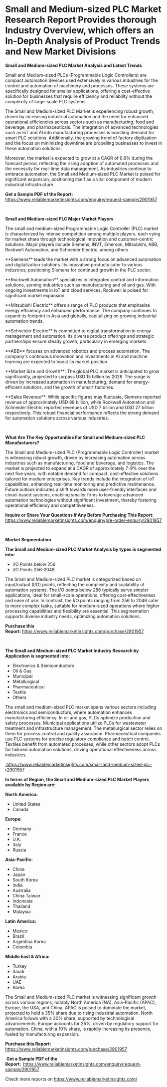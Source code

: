 <p><h1>Small and Medium-sized PLC Market Research Report Provides thorough Industry Overview, which offers an In-Depth Analysis of Product Trends and New Market Divisions</h1></p><p><strong>Small and Medium-sized PLC Market Analysis and Latest Trends</strong></p>
<p><p>Small and Medium-sized PLCs (Programmable Logic Controllers) are compact automation devices used extensively in various industries for the control and automation of machinery and processes. These systems are specifically designed for smaller applications, offering a cost-effective solution for businesses that require efficiency and reliability without the complexity of large-scale PLC systems.</p><p>The Small and Medium-sized PLC Market is experiencing robust growth, driven by increasing industrial automation and the need for enhanced operational efficiencies across sectors such as manufacturing, food and beverage, and pharmaceuticals. The integration of advanced technologies such as IoT and AI into manufacturing processes is boosting demand for smart PLC solutions. Additionally, the growing trend of factory digitization and the focus on minimizing downtime are propelling businesses to invest in these automation solutions.</p><p>Moreover, the market is expected to grow at a CAGR of 6.8% during the forecast period, reflecting the rising adoption of automated processes and the necessity for real-time data management. As industries continue to embrace automation, the Small and Medium-sized PLC Market is poised for significant expansion, positioning itself as a vital component of modern industrial infrastructure.</p></p>
<p><strong>Get a Sample PDF of the Report:&nbsp;</strong> <a href="https://www.reliablemarketinsights.com/enquiry/request-sample/2901957?utm_campaign=3167&utm_medium=2&utm_source=Github&utm_content=ia&utm_term=11032025&utm_id=small-and-medium-sized-plc">https://www.reliablemarketinsights.com/enquiry/request-sample/2901957</a></p>
<p>&nbsp;</p>
<p><strong>Small and Medium-sized PLC Major Market Players</strong></p>
<p><p>The small and medium-sized Programmable Logic Controller (PLC) market is characterized by intense competition among multiple players, each vying for market share through technological innovation and customer-centric solutions. Major players include Siemens, INVT, Emerson, Mitsubishi, ABB, Rockwell Automation, and Schneider Electric, among others.</p><p>**Siemens** leads the market with a strong focus on advanced automation and digitalization solutions. Its innovative products cater to various industries, positioning Siemens for continued growth in the PLC sector.</p><p>**Rockwell Automation** specializes in integrated control and information solutions, serving industries such as manufacturing and oil and gas. With ongoing investments in IoT and cloud services, Rockwell is poised for significant market expansion.</p><p>**Mitsubishi Electric** offers a range of PLC products that emphasize energy efficiency and enhanced performance. The company continues to expand its footprint in Asia and globally, capitalizing on growing industrial automation trends.</p><p>**Schneider Electric** is committed to digital transformation in energy management and automation. Its diverse product offerings and strategic partnerships ensure steady growth, particularly in emerging markets.</p><p>**ABB** focuses on advanced robotics and process automation. The company's continuous innovation and investments in AI and machine learning are expected to boost its market position.</p><p>**Market Size and Growth**: The global PLC market is anticipated to grow significantly, projected to surpass USD 15 billion by 2026. The surge is driven by increased automation in manufacturing, demand for energy-efficient solutions, and the growth of smart factories.</p><p>**Sales Revenue**: While specific figures may fluctuate, Siemens reported revenue of approximately USD 88 billion, while Rockwell Automation and Schneider Electric reported revenues of USD 7 billion and USD 27 billion respectively. This robust financial performance reflects the strong demand for automation solutions across various industries.</p></p>
<p>&nbsp;</p>
<p><strong>What Are The Key Opportunities For Small and Medium-sized PLC Manufacturers?</strong></p>
<p><p>The Small and Medium-sized PLC (Programmable Logic Controller) market is witnessing robust growth, driven by increasing automation across industries such as manufacturing, food and beverage, and logistics. The market is projected to expand at a CAGR of approximately 7-9% over the next five years, with notable demand for compact, cost-effective solutions tailored for medium enterprises. Key trends include the integration of IoT capabilities, enhancing real-time monitoring and predictive maintenance. Future outlook indicates a shift towards more user-friendly interfaces and cloud-based systems, enabling smaller firms to leverage advanced automation technologies without significant investment, thereby fostering operational efficiency and competitiveness.</p></p>
<p><strong>Inquire or Share Your Questions If Any Before Purchasing This Report:</strong> <a href="https://www.reliablemarketinsights.com/enquiry/pre-order-enquiry/2901957?utm_campaign=3167&utm_medium=2&utm_source=Github&utm_content=ia&utm_term=11032025&utm_id=small-and-medium-sized-plc">https://www.reliablemarketinsights.com/enquiry/pre-order-enquiry/2901957</a></p>
<p>&nbsp;</p>
<p><strong>Market Segmentation</strong></p>
<p><strong>The Small and Medium-sized PLC Market Analysis by types is segmented into:</strong></p>
<p><ul><li>I/O Points below 256</li><li>I/O Points 256-2048</li></ul></p>
<p><p>The Small and Medium-sized PLC market is categorized based on input/output (I/O) points, reflecting the complexity and scalability of automation systems. The I/O points below 256 typically serve simpler applications, ideal for small-scale operations, offering cost-effectiveness and ease of use. In contrast, the I/O points ranging from 256 to 2048 cater to more complex tasks, suitable for medium-sized operations where higher processing capabilities and flexibility are essential. This segmentation supports diverse industry needs, optimizing automation solutions.</p></p>
<p><strong>Purchase this Report:&nbsp;</strong><a href="https://www.reliablemarketinsights.com/purchase/2901957?utm_campaign=3167&utm_medium=2&utm_source=Github&utm_content=ia&utm_term=11032025&utm_id=small-and-medium-sized-plc">https://www.reliablemarketinsights.com/purchase/2901957</a></p>
<p>&nbsp;</p>
<p><strong>The Small and Medium-sized PLC Market Industry Research by Application is segmented into:</strong></p>
<p><ul><li>Electronics & Semiconductors</li><li>Oil & Gas</li><li>Municipal</li><li>Metallurgical</li><li>Pharmaceutical</li><li>Textile</li><li>Others</li></ul></p>
<p><p>The small and medium-sized PLC market spans various sectors including electronics and semiconductors, where automation enhances manufacturing efficiency. In oil and gas, PLCs optimize production and safety processes. Municipal applications utilize PLCs for wastewater treatment and infrastructure management. The metallurgical sector relies on them for process control and quality assurance. Pharmaceutical companies use PLC systems for precise regulatory compliance and batch control. Textiles benefit from automated processes, while other sectors adopt PLCs for tailored automation solutions, driving operational effectiveness across industries.</p></p>
<p><a href="https://www.reliablemarketinsights.com/small-and-medium-sized-plc-r2901957?utm_campaign=3167&utm_medium=2&utm_source=Github&utm_content=ia&utm_term=11032025&utm_id=small-and-medium-sized-plc">&nbsp;https://www.reliablemarketinsights.com/small-and-medium-sized-plc-r2901957</a></p>
<p><strong>In terms of Region, the Small and Medium-sized PLC Market Players available by Region are:</strong></p>
<p>
    <p> <strong> North America: </strong>
        <ul>
            <li>United States</li>
            <li>Canada</li>
        </ul>
        </p> 
    <p> <strong> Europe: </strong>
        <ul>
            <li>Germany</li>
            <li>France</li>
            <li>U.K.</li>
            <li>Italy</li>
            <li>Russia</li>
        </ul>
        </p> 
    <p> <strong> Asia-Pacific: </strong>
        <ul>
            <li>China</li>
            <li>Japan</li>
            <li>South Korea</li>
            <li>India</li>
            <li>Australia</li>
            <li>China Taiwan</li>
            <li>Indonesia</li>
            <li>Thailand</li>
            <li>Malaysia</li>
        </ul>
        </p> 
    <p> <strong> Latin America: </strong>
        <ul>
            <li>Mexico</li>
            <li>Brazil</li>
            <li>Argentina Korea</li>
            <li>Colombia</li>
        </ul>
        </p> 
    <p> <strong> Middle East & Africa: </strong>
        <ul>
            <li>Turkey</li>
            <li>Saudi</li>
            <li>Arabia</li>
            <li>UAE</li>
            <li>Korea</li>
        </ul>
    </p>
    </p>
<p><p>The Small and Medium-sized PLC market is witnessing significant growth across various regions, notably North America (NA), Asia-Pacific (APAC), Europe, the USA, and China. APAC is poised to dominate the market, projected to hold a 35% share due to rising industrial automation. North America follows with a 30% share, supported by technological advancements. Europe accounts for 25%, driven by regulatory support for automation. China, with a 10% share, is rapidly increasing its presence, fueled by manufacturing expansion.</p></p>
<p><strong>Purchase this Report: </strong><a href="https://www.reliablemarketinsights.com/purchase/2901957?utm_campaign=3167&utm_medium=2&utm_source=Github&utm_content=ia&utm_term=11032025&utm_id=small-and-medium-sized-plc">https://www.reliablemarketinsights.com/purchase/2901957</a></p>
<p>&nbsp;<strong>Get a Sample PDF of the Report:&nbsp;&nbsp;</strong><a href="https://www.reliablemarketinsights.com/enquiry/request-sample/2901957?utm_campaign=3167&utm_medium=2&utm_source=Github&utm_content=ia&utm_term=11032025&utm_id=small-and-medium-sized-plc">https://www.reliablemarketinsights.com/enquiry/request-sample/2901957</a></p>
<p><strong></strong></p>
<p>Check more reports on <a href="https://www.reliablemarketinsights.com/?utm_campaign=3167&utm_medium=2&utm_source=Github&utm_content=ia&utm_term=11032025&utm_id=small-and-medium-sized-plc">https://www.reliablemarketinsights.com/</a></p>
